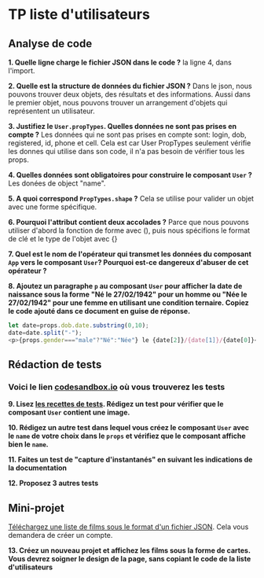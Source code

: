 # TP liste d'utilisateurs

## Analyse de code


**1. Quelle ligne charge le fichier JSON dans le code ?**
la ligne 4, dans l'import.

**2. Quelle est la structure de données du fichier JSON ?**
Dans le json, nous pouvons trouver deux objets, des résultats et des informations. Aussi dans le premier objet, nous pouvons trouver un arrangement d'objets qui représentent un utilisateur.

**3. Justifiez le `User.propTypes`. Quelles données ne sont pas prises en compte ?**
Les données qui ne sont pas prises en compte sont:  login, dob, registered, id, phone et cell. Cela est car User PropTypes seulement vérifie les donnes qui utilise dans son code, il n'a pas besoin de vérifier tous les props.

**4. Quelles données sont obligatoires pour construire le composant `User` ?**
Les donées de object "name".

**5. A quoi correspond `PropTypes.shape` ?**
Cela se utilise pour valider un objet avec une forme spécifique.

**6. Pourquoi l'attribut contient deux accolades ?**
Parce que nous pouvons utiliser d'abord la fonction de forme avec (), puis nous spécifions le format de clé et le type de l'objet avec {}

**7. Quel est le nom de l'opérateur qui transmet les données du composant `App` vers le composant `User`? Pourquoi est-ce dangereux d'abuser de cet opérateur ?**


**8. Ajoutez un paragraphe `p` au composant `User` pour afficher la date de naissance sous la forme "Né le 27/02/1942" pour un homme ou "Née le 27/02/1942" pour une femme en utilisant une condition ternaire. Copiez le code ajouté dans ce document en guise de réponse.**
```js
let date=props.dob.date.substring(0,10);
date=date.split("-");
<p>{props.gender==="male"?"Né":"Née"} le {date[2]}/{date[1]}/{date[0]}</p>
```

## Rédaction de tests

### Voici le lien [codesandbox.io](https://codesandbox.io/s/react-props-list-from-file-forked-uvi4y?file=/src/test/captureInstantanes.test.js) où vous trouverez les tests

**9. Lisez [les recettes de tests](https://fr.reactjs.org/docs/testing-recipes.html#gatsby-focus-wrapper). Rédigez un test pour vérifier que le composant `User` contient une image.**

**10. Rédigez un autre test dans lequel vous créez le composant `User` avec le `name` de votre choix dans le `props` et vérifiez que le composant affiche bien le `name`.**

**11. Faites un test de "capture d'instantanés" en suivant les indications de la documentation**

**12. Proposez 3 autres tests**


## Mini-projet 

[Téléchargez une liste de films sous le format d'un fichier JSON](https://imdb-api.com/). Cela vous demandera de créer un compte.

**13. Créez un nouveau projet et affichez les films sous la forme de cartes. Vous devrez soigner le design de la page, sans copiant le code de la liste d'utilisateurs**
